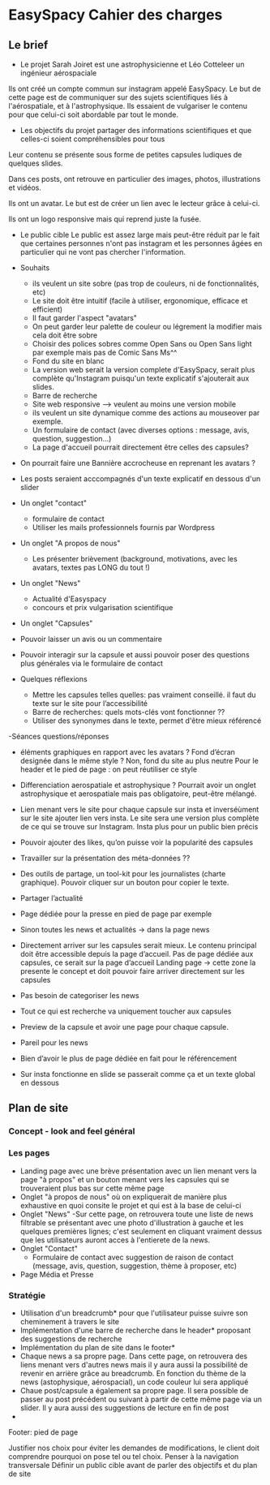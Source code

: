 # EasySpacy Cahier des charges

## Le brief
- Le projet
Sarah Joiret est une astrophysicienne et Léo Cotteleer un ingénieur aérospaciale

Ils ont créé un compte commun sur instagram appelé EasySpacy.
Le but de cette page est de communiquer sur des sujets scientifiques liés à l'aérospatiale, et à l'astrophysique. Ils essaient de vulgariser le contenu pour que celui-ci soit abordable par tout le monde.

- Les objectifs du projet
partager des informations scientifiques et que celles-ci soient compréhensibles pour tous

Leur contenu se présente sous forme de petites capsules ludiques de quelques slides.

Dans ces posts, ont retrouve en particulier des images, photos, illustrations et vidéos.

Ils ont un avatar. Le but est de créer un lien avec le lecteur grâce à celui-ci.

Ils ont un logo responsive mais qui reprend juste la fusée.

- Le public cible
Le public est assez large mais peut-être réduit par le fait que certaines personnes n'ont pas instagram et les personnes âgées en particulier qui ne vont pas chercher l'information.

- Souhaits
  - ils veulent un site sobre (pas trop de couleurs, ni de fonctionnalités, etc)
  - Le site doit être intuitif (facile à utiliser, ergonomique, efficace et efficient)
  - Il faut garder l'aspect "avatars"
  - On peut garder leur palette de couleur ou légrement la modifier mais cela doit être sobre
  - Choisir des polices sobres comme Open Sans ou Open Sans light par exemple mais pas de Comic Sans Ms^^
  - Fond du site en blanc
  - La version web serait la version complete d'EasySpacy, serait plus complète qu'Instagram puisqu'un texte explicatif s'ajouterait aux slides.
  - Barre de recherche
  - Site web responsive --> veulent au moins une version mobile
  - ils veulent un site dynamique comme des actions au mouseover par exemple.
  - Un formulaire de contact (avec diverses options : message, avis, question, suggestion...)
  - La page d'accueil pourrait directement être celles des capsules?
- On pourrait faire une Bannière accrocheuse en reprenant les avatars ?
- Les posts seraient acccompagnés d'un texte explicatif en dessous d'un slider
- Un onglet "contact"
  - formulaire de contact
  - Utiliser les mails professionnels fournis par Wordpress
- Un onglet "A propos de nous"
  - Les présenter brièvement (background, motivations, avec les avatars, textes pas LONG du tout !)
- Un onglet "News"
  - Actualité d'Easyspacy
  - concours et prix vulgarisation scientifique
- Un onglet "Capsules"
- Pouvoir laisser un avis ou un commentaire
- Pouvoir interagir sur la capsule et aussi pouvoir poser des questions plus générales via le formulaire de contact

- Quelques réflexions
  - Mettre les capsules telles quelles: pas vraiment conseillé. il faut du texte sur le site pour l’accessibilité
  - Barre de recherches: quels mots-clés vont fonctionner ??
  - Utiliser des synonymes dans le texte, permet d'être mieux référencé

-Séances questions/réponses
  - éléments graphiques en rapport avec les avatars ? Fond d’écran designée dans le même style ?
  Non, fond du site au plus neutre
  Pour le header et le pied de page : on peut réutiliser ce style

  - Differenciation aerospatiale et astrophysique ?
Pourrait avoir un onglet astrophysique et aerospatiale mais pas obligatoire, peut-être mélangé.

- Lien menant vers le site pour chaque capsule sur insta et  inverséùment sur le site ajouter lien vers insta. Le site sera une version plus complète de ce qui se trouve sur Instagram. Insta plus pour un public bien précis
- Pouvoir ajouter des likes, qu’on puisse voir la popularité des capsules
- Travailler sur la présentation des méta-données ??
- Des outils de partage, un tool-kit pour les  journalistes (charte graphique). Pouvoir cliquer sur un bouton pour copier le texte.
- Partager l’actualité
- Page dédiée pour la presse en pied de page par exemple
- Sinon toutes les news et actualités -> dans la page news
- Directement arriver sur les capsules serait mieux. Le contenu principal doit être accessible depuis la page d’accueil. Pas de page dédiée aux capsules, ce serait sur la page d’accueil
Landing page -> cette zone la presente le concept et doit pouvoir faire arriver directement sur les capsules
- Pas besoin de categoriser les news
- Tout ce qui est recherche va uniquement toucher aux capsules
- Preview de la capsule et avoir une page pour chaque capsule.
- Pareil pour les news
- Bien d’avoir le plus de page dédiée en fait pour le référencement
- Sur insta fonctionne en slide se passerait comme ça et un texte global en dessous

## Plan de site
### Concept - look and feel général

### Les pages
- Landing page avec une brève présentation avec un lien menant vers la page "à propos" et un bouton menant vers les capsules qui se trouveraient plus bas sur cette même page
- Onglet "à propos de nous" où on expliquerait de manière plus exhaustive en quoi consite le projet et qui est à la base de celui-ci
- Onglet "News"
  -Sur cette page, on retrouvera toute une liste de news filtrable se présentant avec une photo d'illustration à gauche et les quelques premières lignes; c'est seulement en cliquant vraiment dessus que les utilisateurs auront acces à l'entierete de la news.
- Onglet "Contact"
  - Formulaire de contact avec suggestion de raison de contact (message, avis, question, suggestion, thème à proposer, etc)
- Page Média et Presse

### Stratégie
- Utilisation d'un breadcrumb* pour que l'utilisateur puisse suivre son cheminement à travers le site
- Implémentation d'une barre de recherche dans le header* proposant des suggestions de recherche
- Implémentation du plan de site dans le footer*
- Chaque news a sa propre page. Dans cette page, on retrouvera des liens menant vers d'autres news mais il y aura aussi la possibilité de revenir en arrière grâce au breadcrumb. En fonction du thème de la news (astophysique, aérospacial), un code couleur lui sera appliqué
- Chaue post/capsule a également sa propre page. Il sera possible de passer au post précédent ou suivant à partir de cette même page via un slider. Il y aura aussi des suggestions de lecture en fin de post
- 



Footer: pied de page




Justifier nos choix pour éviter les demandes de modifications, le client doit comprendre pourquoi on pose tel ou tel choix.
Penser à la navigation transversale
Définir un public cible avant de parler des objectifs et du plan de site

